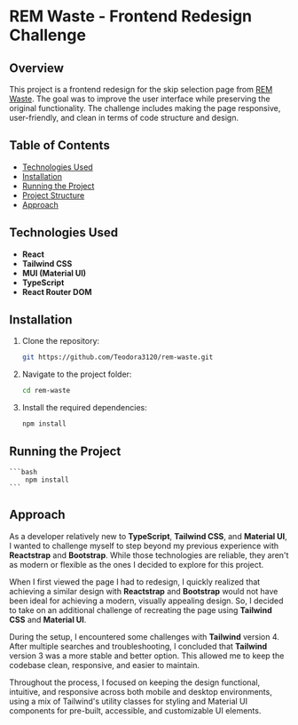 # REM Waste - Frontend Redesign Challenge

## Overview

This project is a frontend redesign for the skip selection page from [REM Waste](https://wewantwaste.co.uk/). The goal was to improve the user interface while preserving the original functionality. The challenge includes making the page responsive, user-friendly, and clean in terms of code structure and design.

## Table of Contents

- [Technologies Used](#technologies-used)
- [Installation](#installation)
- [Running the Project](#running-the-project)
- [Project Structure](#project-structure)
- [Approach](#approach)

## Technologies Used

- **React**
- **Tailwind CSS**
- **MUI (Material UI)**
- **TypeScript**
- **React Router DOM**
  
## Installation

1. Clone the repository:

   ```bash
   git https://github.com/Teodora3120/rem-waste.git
   ```

2. Navigate to the project folder:

    ```bash
    cd rem-waste
    ```

3. Install the required dependencies:
    ```bash
    npm install
    ```

## Running the Project

    ```bash
        npm install
    ```

## Approach

As a developer relatively new to **TypeScript**, **Tailwind CSS**, and **Material UI**, I wanted to challenge myself to step beyond my previous experience with **Reactstrap** and **Bootstrap**. While those technologies are reliable, they aren't as modern or flexible as the ones I decided to explore for this project.

When I first viewed the page I had to redesign, I quickly realized that achieving a similar design with **Reactstrap** and **Bootstrap** would not have been ideal for achieving a modern, visually appealing design. So, I decided to take on an additional challenge of recreating the page using **Tailwind CSS** and **Material UI**.

During the setup, I encountered some challenges with **Tailwind** version 4. After multiple searches and troubleshooting, I concluded that **Tailwind** version 3 was a more stable and better option. This allowed me to keep the codebase clean, responsive, and easier to maintain.

Throughout the process, I focused on keeping the design functional, intuitive, and responsive across both mobile and desktop environments, using a mix of Tailwind's utility classes for styling and Material UI components for pre-built, accessible, and customizable UI elements.
